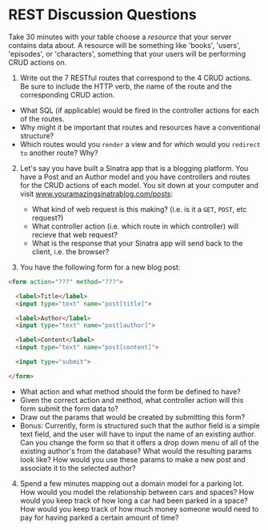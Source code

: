 # REST Discussion Questions

Take 30 minutes with your table choose a *resource* that your server contains data about. A resource will be something like 'books', 'users', 'episodes', or 'characters', something that your users will be performing CRUD actions on.

1. Write out the 7 RESTful routes that correspond to the 4 CRUD actions.  Be sure to include the HTTP verb, the name of the route and the corresponding CRUD action.  

  * What SQL (if applicable) would be fired in the controller actions for each of the routes.
  * Why might it be important that routes and resources have a conventional structure?
  * Which routes would you `render` a view and for which would you `redirect to` another route? Why?

2. Let's say you have built a Sinatra app that is a blogging platform. You have a Post and an Author model and you have controllers and routes for the CRUD actions of each model. You sit down at your computer and visit www.youramazingsinatrablog.com/posts:

    * What kind of web request is this making? (i.e. is it a `GET`, `POST`, etc request?)
    * What controller action (i.e. which route in which controller) will recieve that web request?
    * What is the response that your Sinatra app will send back to the client, i.e. the browser?

3. You have the following form for a new blog post:

  ```html
  <form action="???" method="???">

    <label>Title</label>
    <input type="text" name="post[title]">

    <label>Author</label>
    <input type="text" name="post[author]">

    <label>Content</label>
    <input type="text" name="post[content]">

    <input type="submit">

  </form>
  ```

 * What action and what method should the form be defined to have?
 * Given the correct action and method, what controller action will this form submit the form data to?
 * Draw out the params that would be created by submitting this form?
 * Bonus: Currently, form is structured such that the author field is a simple text field, and the user will have to input the name of an existing author. Can you change the form so that it offers a drop down menu of all of the existing author's from the database? What would the resulting params look like? How would you use these params to make a new post and associate it to the selected author?

4. Spend a few minutes mapping out a domain model for a parking lot. How would you model the relationship between cars and spaces? How would you keep track of how long a car had been parked in a space? How would you keep track of how much money someone would need to pay for having parked a certain amount of time?
